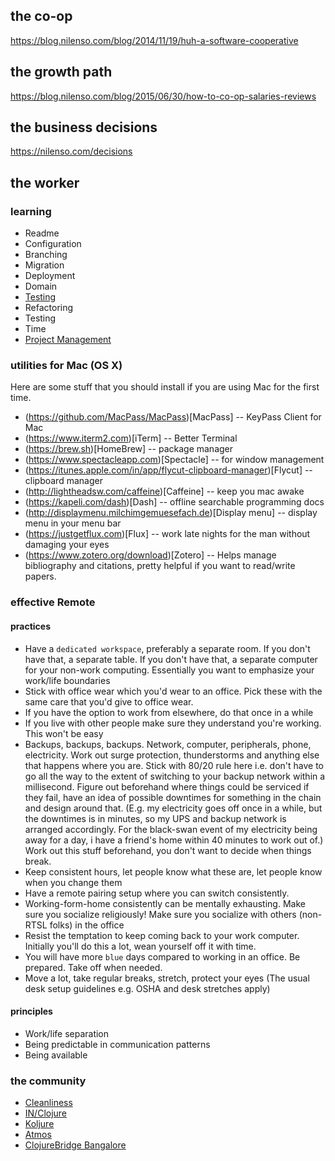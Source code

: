 ## the co-op

https://blog.nilenso.com/blog/2014/11/19/huh-a-software-cooperative

## the growth path

https://blog.nilenso.com/blog/2015/06/30/how-to-co-op-salaries-reviews


## the business decisions

https://nilenso.com/decisions

## the worker

### learning

* Readme
* Configuration
* Branching
* Migration
* Deployment
* Domain
* [Testing](testing/TESTING.md)
* Refactoring
* Testing
* Time
* [Project Management](project-management/project-management.md)

### utilities for Mac (OS X)

Here are some stuff that you should install if you are using Mac for the first time.

* (https://github.com/MacPass/MacPass)[MacPass] -- KeyPass Client for Mac
* (https://www.iterm2.com)[iTerm] -- Better Terminal
* (https://brew.sh)[HomeBrew] -- package manager
* (https://www.spectacleapp.com)[Spectacle] -- for window management
* (https://itunes.apple.com/in/app/flycut-clipboard-manager)[Flycut] -- clipboard manager
* (http://lightheadsw.com/caffeine)[Caffeine] -- keep you mac awake
* (https://kapeli.com/dash)[Dash] -- offline searchable programming docs
* (http://displaymenu.milchimgemuesefach.de)[Display menu] -- display menu in your menu bar
* (https://justgetflux.com)[Flux] -- work late nights for the man without damaging your eyes
* (https://www.zotero.org/download)[Zotero] -- Helps manage bibliography and citations, pretty helpful if you want to read/write papers.

### effective Remote

#### practices
* Have a `dedicated workspace`, preferably a separate room. If you don't have that, a separate table. If you don't have that, a separate computer for your non-work computing. Essentially you want to emphasize your work/life boundaries
* Stick with office wear which you'd wear to an office. Pick these with the same care that you'd give to office wear.
* If you have the option to work from elsewhere, do that once in a while
* If you live with other people make sure they understand you're working. This won't be easy
* Backups, backups, backups. Network, computer, peripherals, phone, electricity. Work out surge protection, thunderstorms and anything else that happens where you are. Stick with 80/20 rule here i.e. don't have to go all the way to the extent of switching to your backup network within a millisecond. Figure out beforehand where things could be serviced if they fail, have an idea of possible downtimes for something in the chain and design around that. (E.g. my electricity goes off once in a while, but the downtimes is in minutes, so my UPS and backup network is arranged accordingly. For the black-swan event of my electricity being away for a day, i have a friend's home within 40 minutes to work out of.) Work out this stuff beforehand, you don't want to decide when things break.
* Keep consistent hours, let people know what these are, let people know when you change them
* Have a remote pairing setup where you can switch consistently. 
* Working-form-home consistently can be mentally exhausting. Make sure you socialize religiously! Make sure you socialize with others (non-RTSL folks) in the office
* Resist the temptation to keep coming back to your work computer. Initially you'll do this a lot, wean yourself off it with time.
* You will have more `blue` days compared to working in an office. Be prepared. Take off when needed.
* Move a lot, take regular breaks, stretch, protect your eyes (The usual desk setup guidelines e.g. OSHA and desk stretches apply)

#### principles
* Work/life separation
* Being predictable in communication patterns 
* Being available

### the community

* [Cleanliness](https://nilenso.com/clean)
* [IN/Clojure](http://inclojure.org)
* [Koljure](https://www.meetup.com/Koljure)
* [Atmos](http://graphs.urbansciences.in/dashboard/db/atmos-pm25-data?panelId=7&fullscreen&from=1552734293258&to=1552820693258)
* [ClojureBridge Bangalore](https://clojurebridge.org)
